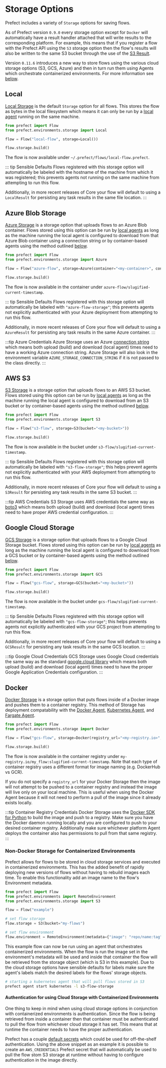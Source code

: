 # Storage Options

Prefect includes a variety of `Storage` options for saving flows.

As of Prefect version `0.9.0` every storage option except for `Docker` will automatically have a result handler attached that will write results to the corresponding platform. For example, this means that if you register a flow with the Prefect API using the `S3` storage option then the flow's results will also be written to the same S3 bucket through the use of the [S3 Result](/api/latest/engine/results.html#s3result).

Version `0.11.6` introduces a new way to store flows using the various cloud storage options (S3, GCS, Azure) and then in turn run them using Agents which orchestrate containerized environments. For more information see [below](/orchestration/execution/storage_options.html#non-docker-storage-for-containerized-environments).

## Local

[Local Storage](/api/latest/environments/storage.html#local) is the default `Storage` option for all flows. This stores the flow as bytes in the local filesystem which means it can only be run by a [local agent](/orchestration/agents/local.html) running on the same machine.

```python
from prefect import Flow
from prefect.environments.storage import Local

flow = Flow("local-flow", storage=Local())

flow.storage.build()
```

The flow is now available under `~/.prefect/flows/local-flow.prefect`.

::: tip Sensible Defaults
Flows registered with this storage option will automatically be labeled with the hostname of the machine from which it was registered; this prevents agents not running on the same machine from attempting to run this flow.

Additionally, in more recent releases of Core your flow will default to using a `LocalResult` for persisting any task results in the same file location.
:::

## Azure Blob Storage

[Azure Storage](/api/latest/environments/storage.html#azure) is a storage option that uploads flows to an Azure Blob container. Flows stored using this option can be run by [local agents](/orchestration/agents/local.html) as long as the machine running the local agent is configured to download from that Azure Blob container using a connection string or by container-based agents using the method outlined [below](/orchestration/execution/storage_options.html#non-docker-storage-for-containerized-environments).

```python
from prefect import Flow
from prefect.environments.storage import Azure

flow = Flow("azure-flow", storage=Azure(container="<my-container>", connection_string="<my-connection-string>"))

flow.storage.build()
```

The flow is now available in the container under `azure-flow/slugified-current-timestamp`.

::: tip Sensible Defaults
Flows registered with this storage option will automatically be labeled with `"azure-flow-storage"`; this prevents agents not explicitly authenticated with your Azure deployment from attempting to run this flow.

Additionally, in more recent releases of Core your flow will default to using a `AzureResult` for persisting any task results in the same Azure container.
:::

:::tip Azure Credentials
Azure Storage uses an Azure [connection string](https://docs.microsoft.com/en-us/azure/storage/common/storage-configure-connection-string) which means both upload (build) and download (local agent) times need to have a working Azure connection string. Azure Storage will also look in the environment variable `AZURE_STORAGE_CONNECTION_STRING` if it is not passed to the class directly.
:::

## AWS S3

[S3 Storage](/api/latest/environments/storage.html#s3) is a storage option that uploads flows to an AWS S3 bucket. Flows stored using this option can be run by [local agents](/orchestration/agents/local.html) as long as the machine running the local agent is configured to download from an S3 bucket or by container-based agents using the method outlined [below](/orchestration/execution/storage_options.html#non-docker-storage-for-containerized-environments).

```python
from prefect import Flow
from prefect.environments.storage import S3

flow = Flow("s3-flow", storage=S3(bucket="<my-bucket>"))

flow.storage.build()
```

The flow is now available in the bucket under `s3-flow/slugified-current-timestamp`.

::: tip Sensible Defaults
Flows registered with this storage option will automatically be labeled with `"s3-flow-storage"`; this helps prevent agents not explicitly authenticated with your AWS deployment from attempting to run this flow.

Additionally, in more recent releases of Core your flow will default to using a `S3Result` for persisting any task results in the same S3 bucket.
:::

:::tip AWS Credentials
S3 Storage uses AWS credentials the same way as [boto3](https://boto3.amazonaws.com/v1/documentation/api/latest/guide/configuration.html) which means both upload (build) and download (local agent) times need to have proper AWS credential configuration.
:::

## Google Cloud Storage

[GCS Storage](/api/latest/environments/storage.html#gcs) is a storage option that uploads flows to a Google Cloud Storage bucket. Flows stored using this option can be run by [local agents](/orchestration/agents/local.html) as long as the machine running the local agent is configured to download from a GCS bucket or by container-based agents using the method outlined [below](/orchestration/execution/storage_options.html#non-docker-storage-for-containerized-environments).

```python
from prefect import Flow
from prefect.environments.storage import GCS

flow = Flow("gcs-flow", storage=GCS(bucket="<my-bucket>"))

flow.storage.build()
```

The flow is now available in the bucket under `gcs-flow/slugified-current-timestamp`.

::: tip Sensible Defaults
Flows registered with this storage option will automatically be labeled with `"gcs-flow-storage"`; this helps prevents agents not explicitly authenticated with your GCS project from attempting to run this flow.

Additionally, in more recent releases of Core your flow will default to using a `GCSResult` for persisting any task results in the same GCS location.
:::

:::tip Google Cloud Credentials
GCS Storage uses Google Cloud credentials the same way as the standard [google.cloud library](https://cloud.google.com/docs/authentication/production#auth-cloud-implicit-python) which means both upload (build) and download (local agent) times need to have the proper Google Application Credentials configuration.
:::

## Docker

[Docker Storage](/api/latest/environments/storage.html#docker) is a storage option that puts flows inside of a Docker image and pushes them to a container registry. This method of Storage has deployment compatability with the [Docker Agent](/orchestration/agents/docker.html), [Kubernetes Agent](/orchestration/agents/kubernetes.html), and [Fargate Agent](/orchestration/agents/fargate.html).

```python
from prefect import Flow
from prefect.environments.storage import Docker

flow = Flow("gcs-flow", storage=Docker(registry_url="<my-registry.io>", image_name="my_flow"))

flow.storage.build()
```

The flow is now available in the container registry under `my-registry.io/my_flow:slugified-current-timestamp`. Note that each type of container registry uses a different format for image naming (e.g. DockerHub vs GCR).

If you do not specify a `registry_url` for your Docker Storage then the image will not attempt to be pushed to a container registry and instead the image will live only on your local machine. This is useful when using the Docker Agent because it will not need to perform a pull of the image since it already exists locally.

:::tip Container Registry Credentials
Docker Storage uses the [Docker SDK for Python](https://docker-py.readthedocs.io/en/stable/index.html) to build the image and push to a registry. Make sure you have the Docker daemon running locally and you are configured to push to your desired container registry. Additionally make sure whichever platform Agent deploys the container also has permissions to pull from that same registry.
:::

### Non-Docker Storage for Containerized Environments

Prefect allows for flows to be stored in cloud storage services and executed in containerized environments. This has the added benefit of rapidly deploying new versions of flows without having to rebuild images each time. To enable this functionality add an image name to the flow's Environment metadata.

```python
from prefect import Flow
from prefect.environments import RemoteEnvironment
from prefect.environments.storage import S3

flow = Flow("example")

# set flow storage
flow.storage = S3(bucket="my-flows")

# set flow environment
flow.environment = RemoteEnvironment(metadata={"image": "repo/name:tag"})
```

This example flow can now be run using an agent that orchestrates containerized environments. When the flow is run the image set in the environment's metadata will be used and inside that container the flow will be retrieved from the storage object (which is S3 in this example). Due to the cloud storage options have sensible defaults for labels make sure the agent's labels match the desired labels for the flows' storage objects.

```bash
# starting a kubernetes agent that will pull flows stored in S3
prefect agent start kubernetes -l s3-flow-storage
```

#### Authentication for using Cloud Storage with Containerized Environments

One thing to keep in mind when using cloud storage options in conjunction with containerized environments is authentication. Since the flow is being retrieved from inside a container then that container must be authenticated to pull the flow from whichever cloud storage it has set. This means that at runtime the container needs to have the proper authentication.

Prefect has a couple [default secrets](/core/concepts/secrets.html#default-secrets) which could be used for off-the-shelf authentication. Using the above snippet as an example it is possible to create an `AWS_CREDENTIALS` Prefect secret that will automatically be used to pull the flow stom S3 storage at runtime without having to configure authentication in the image directly.
